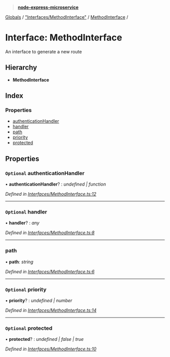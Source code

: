 > **[node-express-microservice](../README.md)**

[Globals](../globals.md) / ["Interfaces/MethodInterface"](../modules/_interfaces_methodinterface_.md) / [MethodInterface](_interfaces_methodinterface_.methodinterface.md) /

# Interface: MethodInterface

An interface to generate a new route

## Hierarchy

* **MethodInterface**

## Index

### Properties

* [authenticationHandler](_interfaces_methodinterface_.methodinterface.md#optional-authenticationhandler)
* [handler](_interfaces_methodinterface_.methodinterface.md#optional-handler)
* [path](_interfaces_methodinterface_.methodinterface.md#path)
* [priority](_interfaces_methodinterface_.methodinterface.md#optional-priority)
* [protected](_interfaces_methodinterface_.methodinterface.md#optional-protected)

## Properties

### `Optional` authenticationHandler

• **authenticationHandler**? : *undefined | function*

*Defined in [Interfaces/MethodInterface.ts:12](https://github.com/lukebellamy053/express-microservice/blob/3c4f8e9/src/Interfaces/MethodInterface.ts#L12)*

___

### `Optional` handler

• **handler**? : *any*

*Defined in [Interfaces/MethodInterface.ts:8](https://github.com/lukebellamy053/express-microservice/blob/3c4f8e9/src/Interfaces/MethodInterface.ts#L8)*

___

###  path

• **path**: *string*

*Defined in [Interfaces/MethodInterface.ts:6](https://github.com/lukebellamy053/express-microservice/blob/3c4f8e9/src/Interfaces/MethodInterface.ts#L6)*

___

### `Optional` priority

• **priority**? : *undefined | number*

*Defined in [Interfaces/MethodInterface.ts:14](https://github.com/lukebellamy053/express-microservice/blob/3c4f8e9/src/Interfaces/MethodInterface.ts#L14)*

___

### `Optional` protected

• **protected**? : *undefined | false | true*

*Defined in [Interfaces/MethodInterface.ts:10](https://github.com/lukebellamy053/express-microservice/blob/3c4f8e9/src/Interfaces/MethodInterface.ts#L10)*